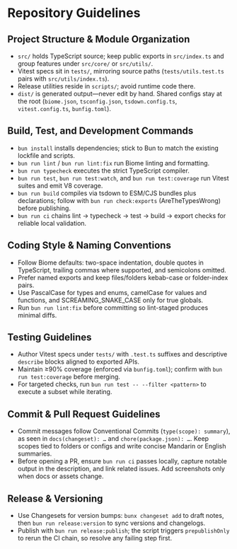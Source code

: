 # Repository Guidelines

## Project Structure & Module Organization
- `src/` holds TypeScript source; keep public exports in `src/index.ts` and group features under `src/core/` or `src/utils/`.
- Vitest specs sit in `tests/`, mirroring source paths (`tests/utils.test.ts` pairs with `src/utils/index.ts`).
- Release utilities reside in `scripts/`; avoid runtime code there.
- `dist/` is generated output—never edit by hand. Shared configs stay at the root (`biome.json`, `tsconfig.json`, `tsdown.config.ts`, `vitest.config.ts`, `bunfig.toml`).

## Build, Test, and Development Commands
- `bun install` installs dependencies; stick to Bun to match the existing lockfile and scripts.
- `bun run lint` / `bun run lint:fix` run Biome linting and formatting.
- `bun run typecheck` executes the strict TypeScript compiler.
- `bun run test`, `bun run test:watch`, and `bun run test:coverage` run Vitest suites and emit V8 coverage.
- `bun run build` compiles via tsdown to ESM/CJS bundles plus declarations; follow with `bun run check:exports` (AreTheTypesWrong) before publishing.
- `bun run ci` chains lint → typecheck → test → build → export checks for reliable local validation.

## Coding Style & Naming Conventions
- Follow Biome defaults: two-space indentation, double quotes in TypeScript, trailing commas where supported, and semicolons omitted.
- Prefer named exports and keep files/folders kebab-case or folder-index pairs.
- Use PascalCase for types and enums, camelCase for values and functions, and SCREAMING_SNAKE_CASE only for true globals.
- Run `bun run lint:fix` before committing so lint-staged produces minimal diffs.

## Testing Guidelines
- Author Vitest specs under `tests/` with `.test.ts` suffixes and descriptive `describe` blocks aligned to exported APIs.
- Maintain ≥90% coverage (enforced via `bunfig.toml`); confirm with `bun run test:coverage` before merging.
- For targeted checks, run `bun run test -- --filter <pattern>` to execute a subset while iterating.

## Commit & Pull Request Guidelines
- Commit messages follow Conventional Commits (`type(scope): summary`), as seen in `docs(changeset): …` and `chore(package.json): …`. Keep scopes tied to folders or configs and write concise Mandarin or English summaries.
- Before opening a PR, ensure `bun run ci` passes locally, capture notable output in the description, and link related issues. Add screenshots only when docs or assets change.

## Release & Versioning
- Use Changesets for version bumps: `bunx changeset add` to draft notes, then `bun run release:version` to sync versions and changelogs.
- Publish with `bun run release:publish`; the script triggers `prepublishOnly` to rerun the CI chain, so resolve any failing step first.
